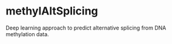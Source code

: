 # methylAltSplicing
Deep learning approach to predict alternative splicing from DNA methylation data.
